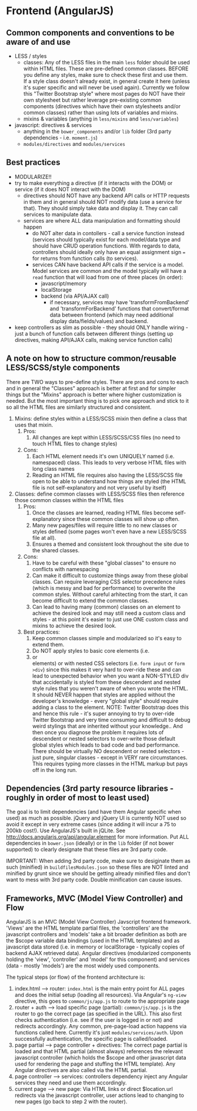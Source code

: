 # Frontend (AngularJS)

## Common components and conventions to be aware of and use
- LESS / styles
	- classes: Any of the LESS files in the main `less` folder should be used within HTML files. These are pre-defined common classes. BEFORE you define any styles, make sure to check these first and use them. If a style class doesn't already exist, in general create it here (unless it's super specific and will never be used again). Currently we follow this "Twitter Bootstrap style" where most pages do NOT have their own stylesheet but rather leverage pre-existing common components (directives which have their own stylesheets and/or common classes) rather than using lots of variables and mixins.
	- mixins & variables (anything in `less/mixins` and `less/variables`)
- javascript: directives & services
	- anything in the `bower_components` and/or `lib` folder (3rd party dependencies - i.e. `moment.js`)
	- `modules/directives` and `modules/services`
	
## Best practices
- MODULARIZE!!
- try to make everything a directive (if it interacts with the DOM) or service (if it does NOT interact with the DOM)
	- directives should NOT have any backend API calls or HTTP requests in them and in general should NOT modify data (use a service for that). They should simply take data and display it. They can call services to manipulate data.
	- services are where ALL data manipulation and formatting should happen
		- do NOT alter data in contollers - call a service function instead (services should typically exist for each model/data type and should have CRUD operation functions. With regards to data, controllers should ideally only have an equal assignment sign `=` for returns from function calls (to services).
		- services CAN have backend API calls if the service is a model. Model services are common and the model typically will have a `read` function that will load from one of three places (in order):
			- javascript/memory
			- localStorage
			- backend (via API/AJAX call)
				- if necessary, services may have 'transformFromBackend' and 'transformForBackend' functions that convert/format data between frontend (which may need additional display data/fields/values) and backend.
- keep controllers as slim as possible - they should ONLY handle wiring - just a bunch of function calls between different things (setting up directives, making API/AJAX calls, making service function calls)
	
## A note on how to structure common/reusable LESS/SCSS/style components
There are TWO ways to pre-define styles. There are pros and cons to each and in general the "Classes" approach is better at first and for simpler things but the "Mixins" approach is better where higher customization is needed. But the most important thing is to pick one approach and stick to it so all the HTML files are similarly structured and consistent.

1. Mixins: define styles within a LESS/SCSS mixin then define a class that uses that mixin.
	1. Pros:
		1. All changes are kept within LESS/SCSS/CSS files (no need to touch HTML files to change styles)
	2. Cons:
		1. Each HTML element needs it's own UNIQUELY named (i.e. namespaced) class. This leads to very verbose HTML files with long class names
		2. Reading an HTML file requires also having the LESS/SCSS file open to be able to understand how things are styled (the HTML file is not self-explanatory and not very useful by itself)
2. Classes: define common classes with LESS/SCSS files then reference those common classes within the HTML files
	1. Pros:
		1. Once the classes are learned, reading HTML files become self-explanatory since these common classes will show up often.
		2. Many new pages/files will require little to no new classes or styles defined (some pages won't even have a new LESS/SCSS file at all).
		3. Ensures a themed and consistent look throughout the site due to the shared classes.
	2. Cons:
		1. Have to be careful with these "global classes" to ensure no conflicts with namespacing
		2. Can make it difficult to customize things away from these global classes. Can require leveraging CSS selector precedence rules (which is messy and bad for performance) to overwrite the common styles. Without careful arhitecting from the start, it can become difficult to extend the common classes.
		3. Can lead to having many (common) classes on an element to achieve the desired look and may still need a custom class and styles - at this point it's easier to just use ONE custom class and mixins to achieve the desired look.
	3. Best practices:
		1. Keep common classes simple and modularized so it's easy to extend them.
		2. Do NOT apply styles to basic core elements (i.e. <li> or <form> elements) or with nested CSS selectors (i.e. `form input` or `form >div`) since this makes it very hard to over-ride these and can lead to unexpected behavior when you want a NON-STYLED div that accidentally is styled from these descendent and nested style rules that you weren't aware of when you wrote the HTML. It should NEVER happen that styles are applied without the developer's knowledge - every "global style" should require adding a class to the element. NOTE: Twitter Bootstrap does this and hence this rule - it's super annoying to try to over-ride Twitter Bootstrap and very time consuming and difficult to debug weird stylings that are inherited without your knowledge.. And then once you diagnose the problem it requires lots of descendent or nested selectors to over-write those default global styles which leads to bad code and bad performance. There should be virtually NO descendent or nested selectors - just pure, singular classes - except in VERY rare circumstances. This requires typing more classes in the HTML markup but pays off in the long run.

## Dependencies (3rd party resource libraries - roughly in order of most to least used)
The goal is to limit dependencies (and have them Angular specific when used) as much as possible. jQuery and jQuery UI is currently NOT used so avoid it except in very extreme cases (since adding it will incur a 75 to 200kb cost!). Use AngularJS's built in jQLite. See http://docs.angularjs.org/api/angular.element for more information.
Put ALL dependencies in `bower.json` (ideally) or in the `lib` folder (if not bower supported) to clearly designate that these files are 3rd party code.

IMPORTANT: When adding 3rd party code, make sure to desiginate them as such (minified) in `buildfilesModules.json` so these files are NOT linted and minified by grunt since we should be getting already minified files and don't want to mess with 3rd party code. Double minification can cause issues.


## Frameworks, MVC (Model View Controller) and Flow
AngularJS is an MVC (Model View Controller) Javscript frontend framework. 'Views' are the HTML template partial files, the 'controllers' are the javascript controllers and 'models' take a bit broader definition as both are the $scope variable data bindings (used in the HTML templates) and as javascript data stored (i.e. in memory or localStorage - typically copies of backend AJAX retrieved data). Angular directives (modularized components holding the 'view', 'controller' and 'model' for this component) and services (data - mostly 'models') are the most widely used components.

The typical steps (or flow) of the frontend architecture is:

1. index.html --> router: `index.html` is the main entry point for ALL pages and does the initial setup (loading all resources). Via Angular's `ng-view` directive, this goes to `common/js/app.js` to route to the appropriate page
2. router + auth --> load specific page (partial): `common/js/app.js` is the router to go the correct page (as specified in the URL). This also first checks authentication (i.e. see if the user is logged in or not) and redirects accordingly. Any common, pre-page-load action happens via functions called here. Currently it's just `modules/services/auth`. Upon successfully authentication, the specific page is called/loaded.
3. page partial --> page controller + directives: The correct page partial is loaded and that HTML partial (almost always) references the relevant javascript controller (which holds the $scope and other javascript data used for rendering the page and stuffing the HTML template). Any Angular directives are also called via the HTML partial.
4. page controller --> services: controllers dependency inject any Angular services they need and use them accordingly.
5. current page --> new page: Via <a ng-href> HTML links or direct $location.url redirects via the javascript controller, user actions lead to changing to new pages (go back to step 2 with the router).
